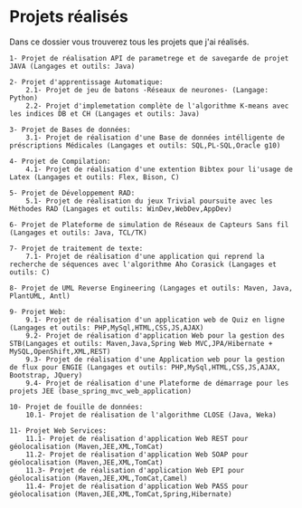 # Projets réalisés
Dans ce dossier vous trouverez tous les projets que j'ai réalisés.


	1- Projet de réalisation API de parametrege et de savegarde de projet JAVA (Langages et outils: Java)

	2- Projet d'apprentissage Automatique:
		2.1- Projet de jeu de batons -Réseaux de neurones- (Langage: Python)  
		2.2- Projet d'implemetation complète de l'algorithme K-means avec les indices DB et CH (Langages et outils: Java)

	3- Projet de Bases de données:
		3.1- Projet de réalisation d'une Base de données intélligente de préscriptions Médicales (Langages et outils: SQL,PL-SQL,Oracle g10)

	4- Projet de Compilation:
		4.1- Projet de réalisation d'une extention Bibtex pour li'usage de Latex (Langages et outils: Flex, Bison, C)

	5- Projet de Développement RAD:
		5.1- Projet de réalisation du jeux Trivial poursuite avec les Méthodes RAD (Langages et outils: WinDev,WebDev,AppDev)

	6- Projet de Plateforme de simulation de Réseaux de Capteurs Sans fil (Langages et outils: Java, TCL/TK)

	7- Projet de traitement de texte:
		7.1- Projet de réalisation d'une application qui reprend la recherche de séquences avec l'algorithme Aho Corasick (Langages et outils: C)

	8- Projet de UML Reverse Engineering (Langages et outils: Maven, Java, PlantUML, Antl)

	9- Projet Web: 
		9.1- Projet de réalisation d'un application web de Quiz en ligne (Langages et outils: PHP,MySql,HTML,CSS,JS,AJAX) 
		9.2- Projet de réalisation d'application Web pour la gestion des STB(Langages et outils: Maven,Java,Spring Web MVC,JPA/Hibernate + MySQL,OpenShift,XML,REST)
		9.3- Projet de réalisation d'une Application web pour la gestion de flux pour ENGIE (Langages et outils: PHP,MySql,HTML,CSS,JS,AJAX, Bootstrap, JQuery)
		9.4- Projet de réalisation d'une Plateforme de démarrage pour les projets JEE (base_spring_mvc_web_application)

	10- Projet de fouille de données:
		10.1- Projet de réalisation de l'algorithme CLOSE (Java, Weka)

	11- Projet Web Services:
		11.1- Projet de réalisation d'application Web REST pour géolocalisation (Maven,JEE,XML,TomCat)
		11.2- Projet de réalisation d'application Web SOAP pour géolocalisation (Maven,JEE,XML,TomCat)
		11.3- Projet de réalisation d'application Web EPI pour géolocalisation (Maven,JEE,XML,TomCat,Camel)
		11.4- Projet de réalisation d'application Web PASS pour géolocalisation (Maven,JEE,XML,TomCat,Spring,Hibernate)

	

